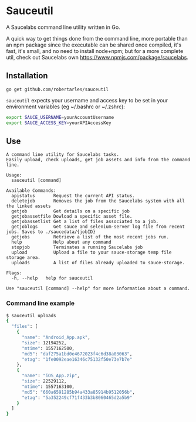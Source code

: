 # Sauceutil

A Saucelabs command line utility written in Go.

A quick way to get things done from the command line, more portable than an npm package since the executable can be shared once compiled, it's fast, it's small, and no need to install node+npm; but for a more complete util, check out Saucelabs own https://www.npmjs.com/package/saucelabs.

## Installation

`go get github.com/robertarles/sauceutil`

`sauceutil` expects your username and access key to be set in your environment variables (eg ~/.bashrc or ~/.zshrc):

``` bash
export SAUCE_USERNAME=yourAccountUsername
export SAUCE_ACCESS_KEY=yourAPIAccessKey
```

## Use

``` text
A command line utility for Saucelabs tasks.
Easily upload, check uploads, get job assets and info from the command line.

Usage:
  sauceutil [command]

Available Commands:
  apistatus       Request the current API status.
  deletejob       Removes the job from the Saucelabs system with all the linked assets
  getjob          Get details on a specific job
  getjobassetfile Dowload a specific asset file.
  getjobassetlist Get a list of files associated to a job.
  getjoblogs      Get sauce and selenium-server log file from recent jobs. Saves to ./saucedata/{jobID}
  getjobs         Retrieve a list of the most recent jobs run.
  help            Help about any command
  stopjob         Terminates a running Saucelabs job
  upload          Upload a file to your sauce-storage temp file storage area.
  uploads         A list of files already uploaded to sauce-storage.

Flags:
  -h, --help   help for sauceutil

Use "sauceutil [command] --help" for more information about a command.
```

### Command line example

``` bash
$ sauceutil uploads  
{
  "files": [
    {
      "name": "Android_App.apk",
      "size": 12194252,
      "mtime": 1557162500,
      "md5": "daf275a1bd0e4672023f4c6d38a03063",
      "etag": "1fe0092eae16346c75132f50e73e7b7e"
    },
    {
      "name": "iOS_App.zip",
      "size": 22529112,
      "mtime": 1557163100,
      "md5": "660a6591285b94a433a85914b9512056b",
      "etag": "5a352249cf71f433b3b8060465d2a5b9"
    }
  ]
}  
```
